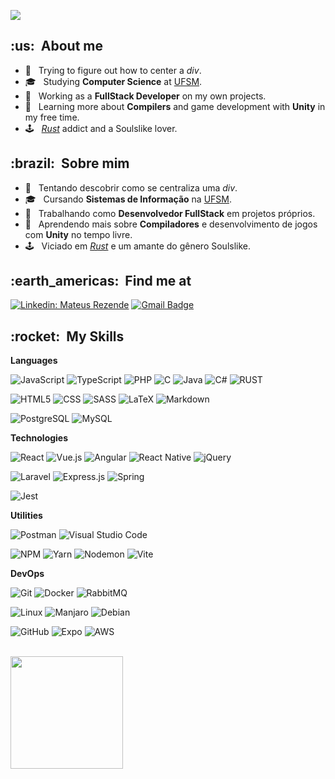 
![](https://komarev.com/ghpvc/?username=mmrezende&color=006bed)

<h2> :us: &nbsp;About me </h2>

- 🤔 &nbsp; Trying to figure out how to center a *div*.
- 🎓 &nbsp; Studying **Computer Science** at <a href="https://www.ufsm.br/">UFSM</a>.
- 💼 &nbsp; Working as a **FullStack Developer** on my own projects</a>.
- 🌱 &nbsp; Learning more about **Compilers** and game development with **Unity** in my free time.
- 🕹️ &nbsp; <a href="https://rust.facepunch.com/">*Rust*</a> addict and a Soulslike lover.

<h2>:brazil: &nbsp;Sobre mim</h2>

- 🤔 &nbsp; Tentando descobrir como se centraliza uma *div*.
- 🎓 &nbsp; Cursando **Sistemas de Informação** na <a href="https://www.ufsm.br/">UFSM</a>.
- 💼 &nbsp; Trabalhando como **Desenvolvedor FullStack** em projetos próprios</a>.
- 🌱 &nbsp; Aprendendo mais sobre **Compiladores** e desenvolvimento de jogos com **Unity** no tempo livre.
- 🕹️ &nbsp; Viciado em <a href="https://rust.facepunch.com/">*Rust*</a> e um amante do gênero Soulslike.
</details>

<h2> :earth_americas: &nbsp;Find me at </h2>

[![Linkedin: Mateus Rezende](https://img.shields.io/badge/-Mateus%20Rezende-blue?style=for-the-badge-square&logo=Linkedin&logoColor=white&link=https://www.linkedin.com/in/mateus-rezende-344435198/)](https://www.linkedin.com/in/mateus-rezende-344435198/)
[![Gmail Badge](https://img.shields.io/badge/-contact@mateusrezende.dev-006bed?style=for-the-badge-square&logo=Gmail&logoColor=white&link=mailto:contact@mateusrezende.dev)](mailto:contact@mateusrezende.dev)

<h2> :rocket: &nbsp;My Skills </h2>

**Languages**

  ![JavaScript](https://img.shields.io/badge/-JavaScript-333333?style=for-the-badge&logo=javascript)
  ![TypeScript](https://img.shields.io/badge/typescript-%23007ACC.svg?style=for-the-badge&logo=typescript&logoColor=white)
  ![PHP](https://img.shields.io/badge/PHP-777BB4?style=for-the-badge&logo=php&logoColor=white)
  ![C](https://img.shields.io/badge/C-00599C?style=for-the-badge&logo=c&logoColor=white)
  ![Java](https://img.shields.io/badge/-Java-333333?style=for-the-badge&logo=Java&logoColor=007396)
  ![C#](https://img.shields.io/badge/C%23-239120?style=for-the-badge&logo=c-sharp&logoColor=white)
  ![RUST](https://img.shields.io/badge/Rust-000000?style=for-the-badge&logo=rust&logoColor=white)

  ![HTML5](https://img.shields.io/badge/-HTML5-333333?style=for-the-badge&logo=HTML5)
  ![CSS](https://img.shields.io/badge/-CSS-333333?style=for-the-badge&logo=CSS3&logoColor=1572B6)
  ![SASS](https://img.shields.io/badge/SASS-hotpink.svg?style=for-the-badge&logo=SASS&logoColor=white)
  ![LaTeX](https://img.shields.io/badge/latex-%23008080.svg?style=for-the-badge&logo=latex&logoColor=white)
  ![Markdown](https://img.shields.io/badge/Markdown-000000?style=for-the-badge&logo=markdown&logoColor=white)

  ![PostgreSQL](https://img.shields.io/badge/PostgreSQL-316192?style=for-the-badge&logo=postgresql&logoColor=white)
  ![MySQL](https://img.shields.io/badge/mysql-%2300f.svg?style=for-the-badge&logo=mysql&logoColor=white)

**Technologies**

  ![React](https://img.shields.io/badge/-React-333333?style=for-the-badge&logo=react)
  ![Vue.js](https://img.shields.io/badge/vuejs-%2335495e.svg?style=for-the-badge&logo=vuedotjs&logoColor=%234FC08D)
  ![Angular](https://img.shields.io/badge/angular-%23DD0031.svg?style=for-the-badge&logo=angular&logoColor=white)
  ![React Native](https://img.shields.io/badge/-React%20Native-333333?style=for-the-badge&logo=react)
  ![jQuery](https://img.shields.io/badge/jquery-%230769AD.svg?style=for-the-badge&logo=jquery&logoColor=white)

  ![Laravel](https://img.shields.io/badge/laravel-%23FF2D20.svg?style=for-the-badge&logo=laravel&logoColor=white)
  ![Express.js](https://img.shields.io/badge/express.js-%23404d59.svg?style=for-the-badge&logo=express&logoColor=%2361DAFB)
  ![Spring](https://img.shields.io/badge/spring-%236DB33F.svg?style=for-the-badge&logo=spring&logoColor=white)

  ![Jest](https://img.shields.io/badge/-jest-%23C21325?style=for-the-badge&logo=jest&logoColor=white)

**Utilities**

  ![Postman](https://img.shields.io/badge/-Postman-333333?style=for-the-badge&logo=postman)
  ![Visual Studio Code](https://img.shields.io/badge/Visual%20Studio%20Code-0078d7.svg?style=for-the-badge&logo=visual-studio-code&logoColor=white)

  ![NPM](https://img.shields.io/badge/NPM-%23CB3837.svg?style=for-the-badge&logo=npm&logoColor=white)
  ![Yarn](https://img.shields.io/badge/yarn-%232C8EBB.svg?style=for-the-badge&logo=yarn&logoColor=white)
  ![Nodemon](https://img.shields.io/badge/NODEMON-%23323330.svg?style=for-the-badge&logo=nodemon&logoColor=%BBDEAD)
  ![Vite](https://img.shields.io/badge/vite-%23646CFF.svg?style=for-the-badge&logo=vite&logoColor=white)

**DevOps**

  ![Git](https://img.shields.io/badge/-Git-333333?style=for-the-badge&logo=git)
  ![Docker](https://img.shields.io/badge/-Docker-333333?style=for-the-badge&logo=docker)
  ![RabbitMQ](https://img.shields.io/badge/Rabbitmq-FF6600?style=for-the-badge&logo=rabbitmq&logoColor=white)

  ![Linux](https://img.shields.io/badge/Linux-FCC624?style=for-the-badge&logo=linux&logoColor=black)
  ![Manjaro](https://img.shields.io/badge/manjaro-35BF5C?style=for-the-badge&logo=manjaro&logoColor=white)
  ![Debian](https://img.shields.io/badge/Debian-A81D33?style=for-the-badge&logo=debian&logoColor=white)

  ![GitHub](https://img.shields.io/badge/-GitHub-333333?style=for-the-badge&logo=github)
  ![Expo](https://img.shields.io/badge/expo-1C1E24?style=for-the-badge&logo=expo&logoColor=#D04A37)
  ![AWS](https://img.shields.io/badge/Amazon_AWS-232F3E?style=for-the-badge&logo=amazon-aws&logoColor=white)
  

<br/>

<a href="https://github.com/mmrezende">
  <img 
    height="180em"
    src="https://github-readme-stats.vercel.app/api?username=mmrezende&show_icons=true&theme=dracula&count_private=true"
  />
</a>